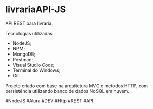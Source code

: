 # livrariaAPI-JS
API REST para livraria.

Tecnologias utilizadas:
- NodeJS;
- NPM;
- MongoDB;
- Postman;
- Visual Studio Code;
- Terminal do Windows;
- Git.

Projeto criado com base na arquitetura MVC e metodos HTTP, com persistência utilizando banco de dados NoSQL em nuvem.


#NodeJS #Alura #DEV #Http #REST #API
